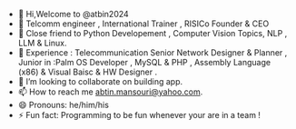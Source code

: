 - 👋 Hi,Welcome to @atbin2024
- 👋 Telcomm engineer , International Trainer , RISICo Founder & CEO
- 👀 Close friend to Python Developement , Computer Vision Topics, NLP , LLM & Linux.
- 🌱 Experience : Telecommunication Senior Network Designer & Planner , Junior in :Palm OS Developer , MySQL & PHP , Assembly Language (x86) & Visual Baisc & HW Designer .
- 💞️ I’m looking to collaborate on building app.
- 📫 How to reach me abtin.mansouri@yahoo.com.
- 😄 Pronouns: he/him/his
- ⚡ Fun fact: Programming to be fun whenever your are in a team ! 
<!---
atbin2024/atbin2024 is a ✨ special ✨ repository because its `README.md` (this file) appears on your GitHub profile.
You can click the Preview link to take a look at your changes.
--->
